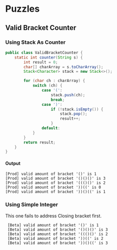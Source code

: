 
# Puzzles

## Valid Bracket Counter

### Using Stack As Counter
```java
public class ValidBracketCounter {
    static int counter(String s) {
        int result = 0;
        char[] charArray = s.toCharArray();
        Stack<Character> stack = new Stack<>();

        for (char ch : charArray) {
            switch (ch) {
                case '(':
                    stack.push(ch);
                    break;
                case ')':
                    if (!stack.isEmpty()) {
                        stack.pop();
                        result++;
                    }
                default:
            }
        }
        return result;
    }
}
```
    
#### Output
    [Prod] valid amount of bracket '()' is 1
    [Prod] valid amount of bracket '()()()' is 3
    [Prod] valid amount of bracket '((()()' is 2
    [Prod] valid amount of bracket '))((' is 0
    [Prod] valid amount of bracket '))()((' is 1
     

### Using Simple Integer
This one fails to address Closing bracket first.


     [Beta] valid amount of bracket '()' is 1
     [Beta] valid amount of bracket '()()()' is 3
     [Beta] valid amount of bracket '((()()' is 2
     [Beta] valid amount of bracket '))((' is 2
     [Beta] valid amount of bracket '))()((' is 3